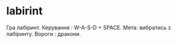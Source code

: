 # labirint
Гра лабіринт. Керування : W-A-S-D + SPACE. Мета: вибратись з лабіринту. Вороги : дракони.

